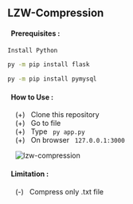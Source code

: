 ## LZW-Compression

#### &nbsp; Prerequisites : 

```bash
Install Python
```

```bash
py -m pip install flask
```

```bash
py -m pip install pymysql
```

#### &nbsp; How to Use : 

&nbsp;&nbsp;&nbsp; (+) &nbsp; Clone this repository <br/>
&nbsp;&nbsp;&nbsp; (+) &nbsp; Go to file <br/>
&nbsp;&nbsp;&nbsp; (+) &nbsp; Type ```  py app.py  ```<br/>
&nbsp;&nbsp;&nbsp; (+) &nbsp; On browser ```  127.0.0.1:3000  ```<br/>

&nbsp;&nbsp;&nbsp; ![lzw-compression](https://user-images.githubusercontent.com/37819857/161403859-99436b4b-f432-48bd-83b7-2d5ef8f1ce3c.gif)

#### &nbsp; Limitation : 

&nbsp;&nbsp;&nbsp; (-) &nbsp; Compress only .txt file <br/>
